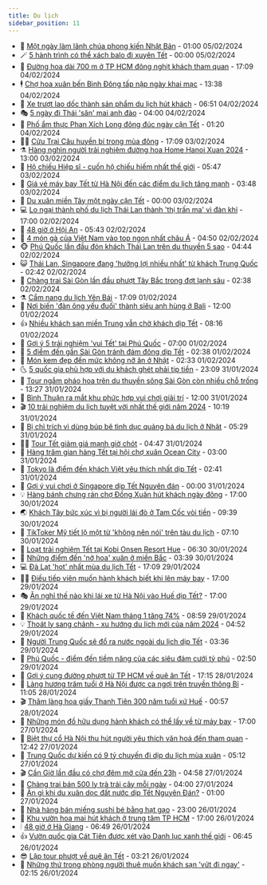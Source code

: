 ```yaml
---
title: Du lịch
sidebar_position: 11
---
```


<!-- vnexpress-du-lich:START -->
- 💂 [Một ngày làm lãnh chúa phong kiến Nhật Bản](https://vnexpress.net/mot-ngay-lam-lanh-chua-phong-kien-nhat-ban-4708635.html) - 01:00 05/02/2024
- 🪄 [5 hành trình có thể xách balo đi xuyên Tết](https://vnexpress.net/5-hanh-trinh-co-the-xach-balo-di-xuyen-tet-4708368.html) - 00:00 05/02/2024
- 🦅 [Đường hoa dài 700 m ở TP HCM đông nghịt khách tham quan](https://vnexpress.net/duong-hoa-dai-700-m-o-tp-hcm-dong-nghit-khach-tham-quan-4708657.html) - 17:09 04/02/2024
- 🕴 [Chợ hoa xuân bến Bình Đông tấp nập ngày khai mạc](https://vnexpress.net/cho-hoa-xuan-ben-binh-dong-tap-nap-ngay-khai-mac-4708671.html) - 13:38 04/02/2024
- 👀 [Xe trượt lao dốc thành sản phẩm du lịch hút khách](https://vnexpress.net/xe-truot-lao-doc-thanh-san-pham-du-lich-hut-khach-4708528.html) - 06:51 04/02/2024
- 🎭 [5 ngày đi Thái &#39;săn&#39; mai anh đào](https://vnexpress.net/5-ngay-di-thai-san-mai-anh-dao-4708384.html) - 04:00 04/02/2024
- 🦒 [Phố ẩm thực Phan Xích Long đông đúc ngày cận Tết](https://vnexpress.net/pho-am-thuc-phan-xich-long-dong-duc-ngay-can-tet-4708492.html) - 01:20 04/02/2024
- 👨‍🏫 [Cửu Trại Câu huyền bí trong mùa đông](https://vnexpress.net/cuu-trai-cau-huyen-bi-trong-mua-dong-4708063.html) - 17:09 03/02/2024
- ⚗️ [Hàng nghìn người trải nghiệm đường hoa Home Hanoi Xuan 2024](https://vnexpress.net/hang-nghin-nguoi-trai-nghiem-duong-hoa-home-hanoi-xuan-2024-4707540.html) - 13:00 03/02/2024
- 🥸 [Hộ chiếu Hiệp sĩ - cuốn hộ chiếu hiếm nhất thế giới](https://vnexpress.net/ho-chieu-hiep-si-cuon-ho-chieu-hiem-nhat-the-gioi-4708300.html) - 05:47 03/02/2024
- 🤠 [Giá vé máy bay Tết từ Hà Nội đến các điểm du lịch tăng mạnh](https://vnexpress.net/gia-ve-may-bay-tet-tu-ha-noi-den-cac-diem-du-lich-tang-manh-4708038.html) - 03:48 03/02/2024
- 🚀 [Du xuân miền Tây một ngày cận Tết](https://vnexpress.net/du-xuan-mien-tay-mot-ngay-can-tet-4707372.html) - 00:00 03/02/2024
- 💻 [Lo ngại thành phố du lịch Thái Lan thành &#39;thị trấn ma&#39; vì đàn khỉ](https://vnexpress.net/lo-ngai-thanh-pho-du-lich-thai-lan-thanh-thi-tran-ma-vi-dan-khi-4707948.html) - 17:00 02/02/2024
- 💼 [48 giờ ở Hội An](https://vnexpress.net/48-gio-o-hoi-an-4707371.html) - 05:43 02/02/2024
- 🤡 [4 món gà của Việt Nam vào top ngon nhất châu Á](https://vnexpress.net/4-mon-ga-cua-viet-nam-vao-top-ngon-nhat-chau-a-4707905.html) - 04:50 02/02/2024
- 🐵 [Phú Quốc lần đầu đón khách Thái Lan trên du thuyền 5 sao](https://vnexpress.net/phu-quoc-lan-dau-don-khach-thai-lan-tren-du-thuyen-5-sao-4707927.html) - 04:44 02/02/2024
- 😺 [Thái Lan, Singapore đang &#39;hưởng lợi nhiều nhất&#39; từ khách Trung Quốc](https://vnexpress.net/thai-lan-singapore-dang-huong-loi-nhieu-nhat-tu-khach-trung-quoc-4707757.html) - 02:42 02/02/2024
- 🌈 [Chàng trai Sài Gòn lần đầu phượt Tây Bắc trong đợt lạnh sâu](https://vnexpress.net/chang-trai-sai-gon-lan-dau-phuot-tay-bac-trong-dot-lanh-sau-4706743.html) - 02:38 02/02/2024
- ⚗️ [Cẩm nang du lịch Yên Bái](https://vnexpress.net/cam-nang-du-lich-yen-bai-4701574.html) - 17:09 01/02/2024
- 👀 [Nơi biến &#39;đàn ông yếu đuối&#39; thành siêu anh hùng ở Bali](https://vnexpress.net/noi-bien-dan-ong-yeu-duoi-thanh-sieu-anh-hung-o-bali-4707508.html) - 12:00 01/02/2024
- 👍 [Nhiều khách sạn miền Trung vẫn chờ khách dịp Tết](https://vnexpress.net/nhieu-khach-san-mien-trung-van-cho-khach-dip-tet-4706798.html) - 08:16 01/02/2024
- 💄 [Gợi ý 5 trải nghiệm &#39;vui Tết&#39; tại Phú Quốc](https://video.vnexpress.net/goi-y-5-trai-nghiem-vui-tet-tai-phu-quoc-4707548.html) - 07:00 01/02/2024
- 🥷 [5 điểm đến gần Sài Gòn tránh đám đông dịp Tết](https://vnexpress.net/5-diem-den-gan-sai-gon-tranh-dam-dong-dip-tet-4707423.html) - 02:38 01/02/2024
- 📝 [Món kem đẹp đến mức không nỡ ăn ở Nhật](https://vnexpress.net/mon-kem-dep-den-muc-khong-no-an-o-nhat-4707494.html) - 02:33 01/02/2024
- 🌜 [5 quốc gia phù hợp với du khách ghét phải tip tiền](https://vnexpress.net/5-quoc-gia-phu-hop-voi-du-khach-ghet-phai-tip-tien-4707286.html) - 23:09 31/01/2024
- 📝 [Tour ngắm pháo hoa trên du thuyền sông Sài Gòn còn nhiều chỗ trống](https://vnexpress.net/tour-ngam-phao-hoa-tren-du-thuyen-song-sai-gon-con-nhieu-cho-trong-4707245.html) - 13:27 31/01/2024
- 🧰 [Bình Thuận ra mắt khu phức hợp vui chơi giải trí](https://vnexpress.net/binh-thuan-ra-mat-khu-phuc-hop-vui-choi-giai-tri-4706654.html) - 12:00 31/01/2024
- 🎬 [10 trải nghiệm du lịch tuyệt vời nhất thế giới năm 2024](https://vnexpress.net/10-trai-nghiem-du-lich-tuyet-voi-nhat-the-gioi-nam-2024-4707307.html) - 10:19 31/01/2024
- 🧐 [Bị chỉ trích vì dùng búp bê tình dục quảng bá du lịch ở Nhật](https://vnexpress.net/bi-chi-trich-vi-dung-bup-be-tinh-duc-quang-ba-du-lich-o-nhat-4707122.html) - 05:29 31/01/2024
- 👨‍🏫 [Tour Tết giảm giá mạnh giờ chót](https://vnexpress.net/tour-tet-giam-gia-manh-gio-chot-4706985.html) - 04:47 31/01/2024
- 🦣 [Hàng trăm gian hàng Tết tại hội chợ xuân Ocean City](https://vnexpress.net/hang-tram-gian-hang-tet-tai-hoi-cho-xuan-ocean-city-4707068.html) - 03:00 31/01/2024
- 🌋 [Tokyo là điểm đến khách Việt yêu thích nhất dịp Tết](https://vnexpress.net/tokyo-la-diem-den-khach-viet-yeu-thich-nhat-dip-tet-4707031.html) - 02:41 31/01/2024
- 🦄 [Gợi ý vui chơi ở Singapore dịp Tết Nguyên đán](https://vnexpress.net/goi-y-vui-choi-o-singapore-dip-tet-nguyen-dan-4706845.html) - 00:00 31/01/2024
- 💡 [Hàng bánh chưng rán chợ Đồng Xuân hút khách ngày đông](https://vnexpress.net/hang-banh-chung-ran-cho-dong-xuan-hut-khach-ngay-dong-4706409.html) - 17:00 30/01/2024
- 🌏 [Khách Tây bức xúc vì bị người lái đò ở Tam Cốc vòi tiền](https://vnexpress.net/khach-tay-buc-xuc-vi-bi-nguoi-lai-do-o-tam-coc-voi-tien-4706559.html) - 09:39 30/01/2024
- 💂 [TikToker Mỹ tiết lộ một từ &#39;không nên nói&#39; trên tàu du lịch](https://vnexpress.net/tiktoker-my-tiet-lo-mot-tu-khong-nen-noi-tren-tau-du-lich-4706428.html) - 07:10 30/01/2024
- 🤩 [Loạt trải nghiệm Tết tại Kobi Onsen Resort Hue](https://vnexpress.net/loat-trai-nghiem-tet-tai-kobi-onsen-resort-hue-4706216.html) - 06:30 30/01/2024
- 💪 [Những điểm đến &#39;nở hoa&#39; xuân ở miền Bắc](https://vnexpress.net/nhung-diem-den-no-hoa-xuan-o-mien-bac-4706214.html) - 03:39 30/01/2024
- 💻 [Đà Lạt &#39;hot&#39; nhất mùa du lịch Tết](https://vnexpress.net/da-lat-hot-nhat-mua-du-lich-tet-4706385.html) - 17:09 29/01/2024
- 🧑‍💻 [Điều tiếp viên muốn hành khách biết khi lên máy bay](https://vnexpress.net/dieu-tiep-vien-muon-hanh-khach-biet-khi-len-may-bay-4705854.html) - 17:00 29/01/2024
- 🎭 [Ăn nghỉ thế nào khi lái xe từ Hà Nội vào Huế dịp Tết?](https://vnexpress.net/an-nghi-the-nao-khi-lai-xe-tu-ha-noi-vao-hue-dip-tet-4705470.html) - 17:00 29/01/2024
- 🧐 [Khách quốc tế đến Việt Nam tháng 1 tăng 74%](https://vnexpress.net/khach-quoc-te-den-viet-nam-thang-1-tang-74-4706247.html) - 08:59 29/01/2024
- 💡 [Thoát ly sang chảnh - xu hướng du lịch mới của năm 2024](https://vnexpress.net/thoat-ly-sang-chanh-xu-huong-du-lich-moi-cua-nam-2024-4705898.html) - 04:52 29/01/2024
- 🌊 [Người Trung Quốc sẽ đổ ra nước ngoài du lịch dịp Tết](https://vnexpress.net/nguoi-trung-quoc-se-do-ra-nuoc-ngoai-du-lich-dip-tet-4706180.html) - 03:36 29/01/2024
- 🎃 [Phú Quốc - điểm đến tiềm năng của các siêu đám cưới tỷ phú](https://vnexpress.net/phu-quoc-diem-den-tiem-nang-cua-cac-sieu-dam-cuoi-ty-phu-4705624.html) - 02:50 29/01/2024
- 🧠 [Gợi ý cung đường phượt từ TP HCM về quê ăn Tết](https://vnexpress.net/goi-y-cung-duong-phuot-tu-tp-hcm-ve-que-an-tet-4705744.html) - 17:15 28/01/2024
- 💄 [Làng hương trăm tuổi ở Hà Nội được ca ngợi trên truyền thông Bỉ](https://vnexpress.net/lang-huong-tram-tuoi-o-ha-noi-duoc-ca-ngoi-tren-truyen-thong-bi-4706072.html) - 11:05 28/01/2024
- 🎬 [Thăm làng hoa giấy Thanh Tiên 300 năm tuổi xứ Huế](https://vnexpress.net/tham-lang-hoa-giay-thanh-tien-300-nam-tuoi-xu-hue-4705586.html) - 00:57 28/01/2024
- 🐻 [Những món đồ hữu dụng hành khách có thể lấy về từ máy bay](https://vnexpress.net/nhung-mon-do-huu-dung-hanh-khach-co-the-lay-ve-tu-may-bay-4705414.html) - 17:00 27/01/2024
- 🌝 [Biệt thự cổ Hà Nội thu hút người yêu thích văn hoá đến tham quan](https://vnexpress.net/biet-thu-co-ha-noi-thu-hut-nguoi-yeu-thich-van-hoa-den-tham-quan-4705873.html) - 12:42 27/01/2024
- 🤩 [Trung Quốc dự kiến có 9 tỷ chuyến đi dịp du lịch mùa xuân](https://vnexpress.net/trung-quoc-du-kien-co-9-ty-chuyen-di-dip-du-lich-mua-xuan-4705766.html) - 05:12 27/01/2024
- 🎬 [Cần Giờ lần đầu có chợ đêm mở cửa đến 23h](https://vnexpress.net/can-gio-lan-dau-co-cho-dem-mo-cua-den-23h-4705738.html) - 04:58 27/01/2024
- 🦩 [Chàng trai bán 500 ly trà trái cây mỗi ngày](https://video.vnexpress.net/chang-trai-ban-500-ly-tra-trai-cay-moi-ngay-4703610.html) - 04:00 27/01/2024
- 🦍 [Ăn gì khi du xuân dọc đất nước dịp Tết Nguyên Đán?](https://vnexpress.net/an-gi-khi-du-xuan-doc-dat-nuoc-dip-tet-nguyen-dan-4705367.html) - 01:00 27/01/2024
- 👀 [Nhà hàng bán miếng sushi bé bằng hạt gạo](https://vnexpress.net/nha-hang-ban-mieng-sushi-be-bang-hat-gao-4705573.html) - 23:00 26/01/2024
- 🧰 [Khu vườn hoa mai hút khách ở trung tâm TP HCM](https://vnexpress.net/khu-vuon-hoa-mai-hut-khach-o-trung-tam-tp-hcm-4705649.html) - 17:00 26/01/2024
- 🕯 [48 giờ ở Hà Giang](https://vnexpress.net/48-gio-o-ha-giang-4704974.html) - 06:49 26/01/2024
- 👍 [Vườn quốc gia Cát Tiên được xét vào Danh lục xanh thế giới](https://vnexpress.net/vuon-quoc-gia-cat-tien-duoc-xet-vao-danh-luc-xanh-the-gioi-4705424.html) - 06:45 26/01/2024
- 😎 [Lập tour phượt về quê ăn Tết](https://vnexpress.net/lap-tour-phuot-ve-que-an-tet-4705106.html) - 03:21 26/01/2024
- 🐘 [Những thứ trong phòng người thuê muốn khách sạn &#39;vứt đi ngay&#39;](https://vnexpress.net/nhung-thu-trong-phong-nguoi-thue-muon-khach-san-vut-di-ngay-4705259.html) - 02:15 26/01/2024<!-- vnexpress-du-lich:END -->
